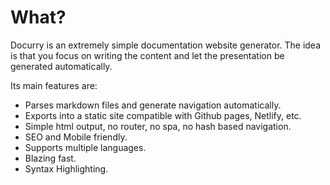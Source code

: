 # What?

Docurry is an extremely simple documentation website generator.
The idea is that you focus on writing the content and let the presentation be generated automatically.

Its main features are:

- Parses markdown files and generate navigation automatically.
- Exports into a static site compatible with Github pages, Netlify, etc.
- Simple html output, no router, no spa, no hash based navigation.
- SEO and Mobile friendly.
- Supports multiple languages.
- Blazing fast.
- Syntax Highlighting.
